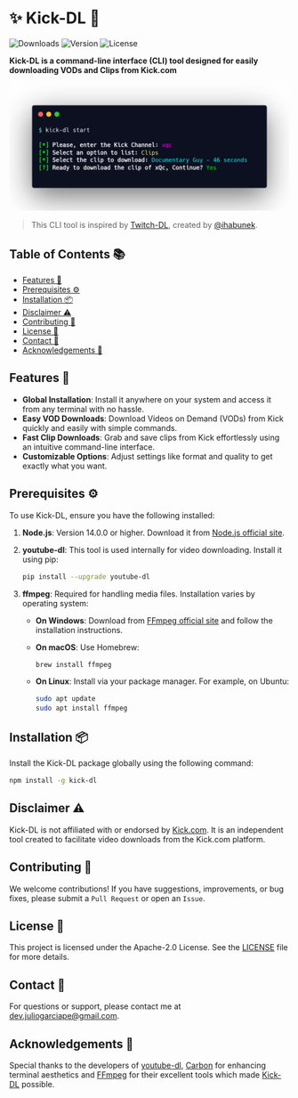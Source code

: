# :sparkles: Kick-DL :green_heart:

![Downloads](https://img.shields.io/npm/dw/kick-dl?label=Downloads)
![Version](https://img.shields.io/npm/v/kick-dl?label=Version)
![License](https://img.shields.io/npm/l/kick-dl?label=License)

**Kick-DL is a command-line interface (CLI) tool designed for easily downloading VODs and Clips from Kick.com**

![CLI Screenshot](media/cli-screenshot.png)

> This CLI tool is inspired by [Twitch-DL](https://github.com/ihabunek/twitch-dl), created by [@ihabunek](https://github.com/ihabunek).

## Table of Contents :books:

- [Features :rocket:](#features-rocket)
- [Prerequisites :gear:](#prerequisites-gear)
- [Installation :package:](#installation-package)
- [Disclaimer :warning:](#disclaimer-warning)
- [Contributing :handshake:](#contributing-handshake)
- [License :scroll:](#license-scroll)
- [Contact :email:](#contact-email)
- [Acknowledgements :clap:](#acknowledgements-clap)

## Features :rocket:

- **Global Installation**: Install it anywhere on your system and access it from any terminal with no hassle.
- **Easy VOD Downloads**: Download Videos on Demand (VODs) from Kick quickly and easily with simple commands.
- **Fast Clip Downloads**: Grab and save clips from Kick effortlessly using an intuitive command-line interface.
- **Customizable Options**: Adjust settings like format and quality to get exactly what you want.

## Prerequisites :gear:

To use Kick-DL, ensure you have the following installed:

1. **Node.js**: Version 14.0.0 or higher. Download it from [Node.js official site](https://nodejs.org/).
2. **youtube-dl**: This tool is used internally for video downloading. Install it using pip:

    ```sh
    pip install --upgrade youtube-dl
    ```

3. **ffmpeg**: Required for handling media files. Installation varies by operating system:

    - **On Windows**: Download from [FFmpeg official site](https://ffmpeg.org/download.html) and follow the installation instructions.
    - **On macOS**: Use Homebrew:

        ```sh
        brew install ffmpeg
        ```

    - **On Linux**: Install via your package manager. For example, on Ubuntu:

        ```sh
        sudo apt update
        sudo apt install ffmpeg
        ```

## Installation :package:

Install the Kick-DL package globally using the following command:

```sh
npm install -g kick-dl
```

## Disclaimer :warning:

Kick-DL is not affiliated with or endorsed by [Kick.com](https://kick.com). It is an independent tool created to facilitate video downloads from the Kick.com platform.

## Contributing :handshake:

We welcome contributions! If you have suggestions, improvements, or bug fixes, please submit a `Pull Request` or open an `Issue`.

## License :scroll:

This project is licensed under the Apache-2.0 License. See the [LICENSE](LICENSE) file for more details.

## Contact :email:

For questions or support, please contact me at [dev.juliogarciape@gmail.com](mailto:dev.juliogarciape@gmail.com).

## Acknowledgements :clap:

Special thanks to the developers of [youtube-dl](https://github.com/ytdl-org/youtube-dl), [Carbon](https://carbon.now.sh/) for enhancing terminal aesthetics and [FFmpeg](https://ffmpeg.org/) for their excellent tools which made [Kick-DL](https://www.npmjs.com/package/kick-dl) possible.
